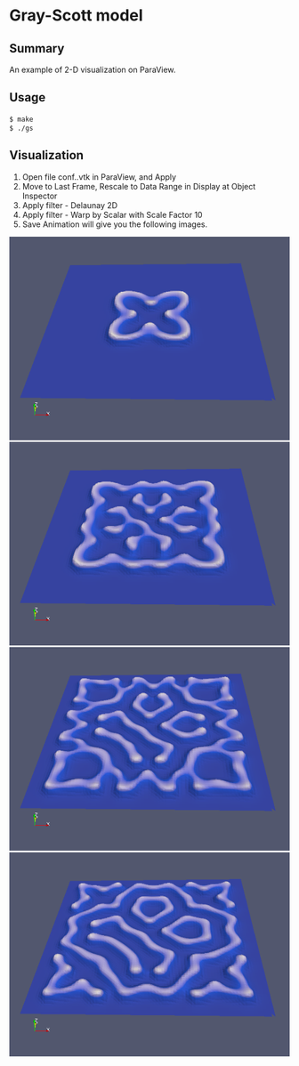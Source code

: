 # Gray-Scott model

## Summary
An example of 2-D visualization on ParaView.

## Usage

``` 
$ make
$ ./gs
``` 

## Visualization

1. Open file conf..vtk in ParaView, and Apply
2. Move to Last Frame, Rescale to Data Range in Display at Object Inspector
3. Apply filter - Delaunay 2D
4. Apply filter - Warp by Scalar with Scale Factor 10
5. Save Animation will give you the following images.

![Image1](gs1.png)
![Image2](gs2.png)
![Image3](gs3.png)
![Image4](gs4.png)
